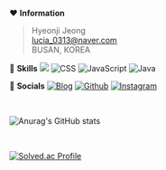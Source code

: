 ❤️ **Information**
> Hyeonji Jeong<br>
> lucia_0313@naver.com<br>
> BUSAN, KOREA

💛 **Skills**
<img src="https://img.shields.io/badge/HTML-E34F26?style=flat&logo=HTML5&logoColor=FFFFFF"/> <img alt="CSS" src="https://img.shields.io/badge/CSS3-1572B6?style=flat-square&logo=CSS3&logoColor=white"/> <img alt="JavaScript" src="https://img.shields.io/badge/JavaScript-E7DF1E?style=flat-square&logo=JavaScript&logoColor=white"/> <img alt="Java" src="https://img.shields.io/badge/Java-6CD74A?style=flat-square&logo=OpenJDK&logoColor=white"/>

💙 **Socials**
<a href="https://corinhamding.tistory.com/"><img alt="Blog" src="https://img.shields.io/badge/Blog-EA4AAA?style=flat-square&logo=githubsponsors&logoColor=white"/></a> <a href="https://github.com/aicul313"><img alt="Github" src="https://img.shields.io/badge/GitHub-181717?style=flat-square&logo=GitHub&logoColor=white"/></a> <a href="https://www.instagram.com/3h._1y3/"><img alt="Instagram" src="https://img.shields.io/badge/Instagram-C265FF?style=flat-square&logo=Instagram&logoColor=white"/></a>

<br>

![Anurag's GitHub stats](https://github-readme-stats.vercel.app/api?username=aicul313&show_icons=true&theme=buefy)

<br>

[![Solved.ac Profile](http://mazassumnida.wtf/api/v2/generate_badge?boj=wjdguswl20)](https://solved.ac/wjdguswl20/)
